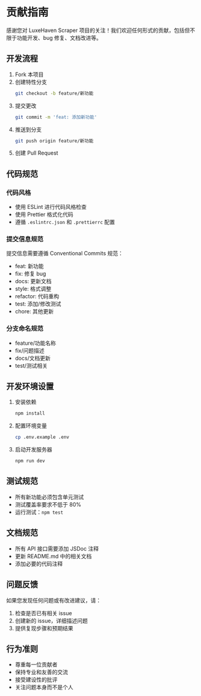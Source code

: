 # 贡献指南

感谢您对 LuxeHaven Scraper 项目的关注！我们欢迎任何形式的贡献，包括但不限于功能开发、bug 修复、文档改进等。

## 开发流程

1. Fork 本项目
2. 创建特性分支
   ```bash
   git checkout -b feature/新功能
   ```
3. 提交更改
   ```bash
   git commit -m 'feat: 添加新功能'
   ```
4. 推送到分支
   ```bash
   git push origin feature/新功能
   ```
5. 创建 Pull Request

## 代码规范

### 代码风格
- 使用 ESLint 进行代码风格检查
- 使用 Prettier 格式化代码
- 遵循 `.eslintrc.json` 和 `.prettierrc` 配置

### 提交信息规范
提交信息需要遵循 Conventional Commits 规范：
- feat: 新功能
- fix: 修复 bug
- docs: 更新文档
- style: 格式调整
- refactor: 代码重构
- test: 添加/修改测试
- chore: 其他更新

### 分支命名规范
- feature/功能名称
- fix/问题描述
- docs/文档更新
- test/测试相关

## 开发环境设置

1. 安装依赖
   ```bash
   npm install
   ```

2. 配置环境变量
   ```bash
   cp .env.example .env
   ```

3. 启动开发服务器
   ```bash
   npm run dev
   ```

## 测试规范

- 所有新功能必须包含单元测试
- 测试覆盖率要求不低于 80%
- 运行测试：`npm test`

## 文档规范

- 所有 API 接口需要添加 JSDoc 注释
- 更新 README.md 中的相关文档
- 添加必要的代码注释

## 问题反馈

如果您发现任何问题或有改进建议，请：
1. 检查是否已有相关 issue
2. 创建新的 issue，详细描述问题
3. 提供复现步骤和预期结果

## 行为准则

- 尊重每一位贡献者
- 保持专业和友善的交流
- 接受建设性的批评
- 关注问题本身而不是个人 